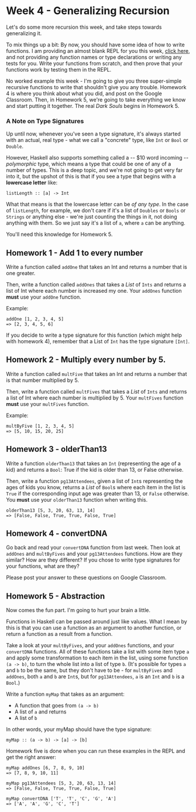 # Week 4 - Generalizing Recursion

Let's do some more recursion this week, and take steps towards generalizing 
it.

To mix things up a bit: By now, you should have some idea of how to write functions.  I am providing an almost blank REPL for you this week, [click here](https://repl.it/@peterb/Week-4-Generalizing-Recursion), and not providing any function names or type declarations or writing any tests for you.  Write your functions from scratch, and then prove that your functions work by testing them in the REPL.

No worked example this week - I'm going to give you three super-simple recursive functions to write that shouldn't give you any trouble. Homework 4 is where you think about what you did, and post on the Google Classroom.  Then, in Homework 5, we're going to take everything we know and start putting it together. The real _Dark Souls_ begins in Homework 5.

### A Note on Type Signatures

Up until now, whenever you've seen a type signature, it's always started with an actual, real type - what we call a "concrete" type, like `Int` or `Bool` or `Double`.

However, Haskell also supports something called a -- $10 word incoming -- _polymorphic_ type, which means a type that could be one of any of a number of types.  This is a deep topic, and we're not going to get very far into it, but the upshot of this is that if you see a type that begins with a **lowercase letter** like:

```
listLength :: [a] -> Int
```

What that means is that the lowercase letter can be _of any type_.  In the case of `listLength`, for example, we don't care if it's a list of `Doubles` or `Bools` or `Strings` or anything else - we're just counting the things in it, not doing anything with them. So we just say it's a list of `a`, where `a` can be anything.

You'll need this knowledge for Homework 5.

## Homework 1 - Add 1 to every number

Write a function called `addOne` that takes an Int and returns a number that is one greater.

Then, write a function called `addOnes` that takes a _List_ of `Ints` and returns a list of Int where each number is increased my one.  Your `addOnes` function **must** use your `addOne` function.

Example:
```
addOne [1, 2, 3, 4, 5]
=> [2, 3, 4, 5, 6]
```

If you decide to write a type signature for this function (which might help with homework 4), remember that a List of `Int` has the type signature `[Int]`.

## Homework 2 - Multiply every number by 5.

Write a function called `multFive` that takes an Int and returns a number that is that number multiplied by 5.

Then, write a function called `multFives` that takes a _List_ of `Ints` and returns a list of Int where each number is multiplied by 5.  Your `multFives` function **must** use your `multFives` function.

Example:
```
multByFive [1, 2, 3, 4, 5]
=> [5, 10, 15, 20, 25]
```
## Homework 3 - olderThan13

Write a function `olderThan13` that takes an `Int` (representing the age of a kid) and returns a `Bool`: True if the kid is older than 13, or False otherwise.

Then, write a function `pg13Attendees`, given a list of `Int`s representing the ages of kids you know, returns a _List_ of `Bool`s where each item in the list is `True` if the corresponding input age was greater than 13, or `False` otherwise.  You **must** use your `olderThan13` function when writing this.

```
olderThan13 [5, 3, 20, 63, 13, 14]
=> [False, False, True, True, False, True]
```

## Homework 4 - convertDNA 

Go back and read your `convertDNA` function from last week. Then look at `addOnes` and `multByFives` and your `pg13Attendees` functions.  How are they similar?  How are they different?  If you chose to write type signatures for your functions, what are they?

Please post your answer to these questions on Google Classroom.

## Homework 5 - Abstraction

Now comes the fun part.  I'm going to hurt your brain a little.

Functions in Haskell can be passed around just like values.  What I mean by this is that you can use a function as an argument to another function, or return a function as a result from a function.

Take a look at your `multByFives`, and your `addOnes` functions, and your `convertDNA` functions.  All of these functions take a list with some item type `a` and apply some transformation to each item in the list, using some function `(a -> b)`, to turn the whole list into a list of type `b`.  (It's possible for types `a` and `b` to be the same, but they don't have to be - for `multByFives` and `addOnes`, both `a` and `b` are `Int`s, but for `pg13Attendees`, `a` is an `Int` and `b` is a `Bool`.)

Write a function `myMap` that takes as an argument:
 * A function that goes from `(a -> b)`
 * A list of `a`
and returns
 * A list of `b`

In other words, your myMap should have the type signature:
```
myMap :: (a -> b) -> [a] -> [b]
```

Homework five is done when you can run these examples in the REPL and get the right answer:

```
myMap addOnes [6, 7, 8, 9, 10]
=> [7, 8, 9, 10, 11]

myMap pg13Attendees [5, 3, 20, 63, 13, 14]
=> [False, False, True, True, False, True]

myMap convertDNA ['T', 'T', 'C', 'G', 'A']
=> ['A', 'A', 'G', 'C', 'T']

